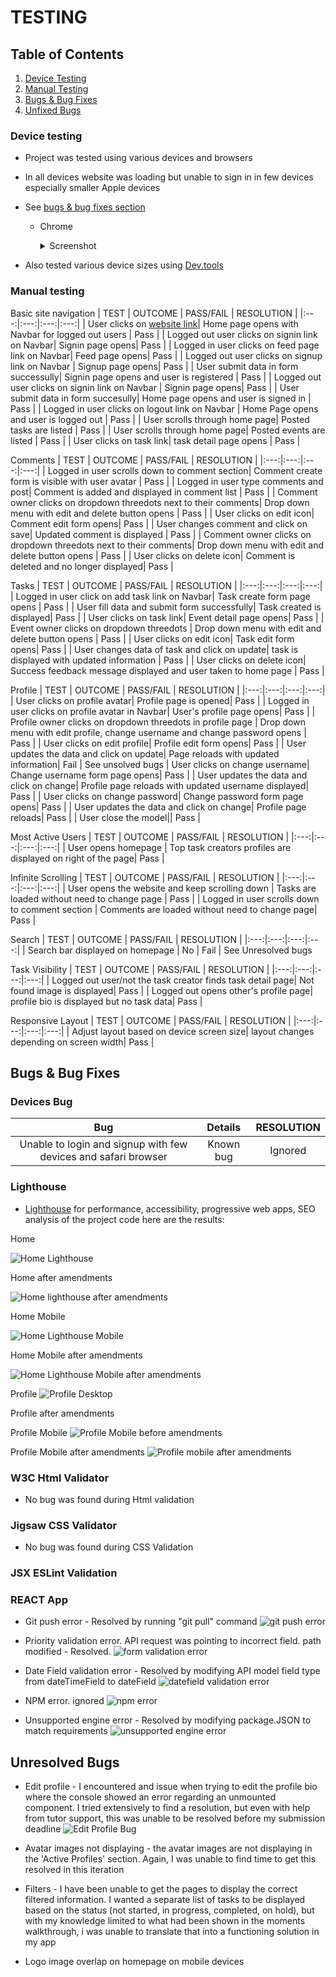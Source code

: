 # TESTING

## Table of Contents

1. [Device Testing](#device-testing)
2. [Manual Testing](#manual-testing-of-user-stories)
3. [Bugs & Bug Fixes](#bugs--bug-fixes)
4. [Unfixed Bugs](#unresolved-bugs)

### Device testing

- Project was tested using various devices and browsers
- In all devices website was loading but unable to sign in in few devices especially smaller Apple devices
- See [bugs & bug fixes section](#bugs--bug-fixes)

  - Chrome

      <details><summary>Screenshot</summary>
      <img src="docs/manual-testing/chrome-home.png" >
      </details>

- Also tested various device sizes using [Dev.tools](https://developer.chrome.com/docs/devtools/)

### Manual testing

Basic site navigation
| TEST | OUTCOME | PASS/FAIL | RESOLUTION |
|:---:|:---:|:---:|:---:|
| User clicks on [website link](https://taskmonkey-fcc370ffbd74.herokuapp.com/)| Home page opens with Navbar for logged out users | Pass |
| Logged out user clicks on signin link on Navbar| Signin page opens| Pass |
| Logged in user clicks on feed page link on Navbar| Feed page opens| Pass |
| Logged out user clicks on signup link on Navbar | Signup page opens| Pass |
| User submit data in form successully| Signin page opens and user is registered | Pass |
| Logged out user clicks on signin link on Navbar | Signin page opens| Pass |
| User submit data in form succesully| Home page opens and user is signed in | Pass |
| Logged in user clicks on logout link on Navbar | Home Page opens and user is logged out | Pass |
| User scrolls through home page| Posted tasks are listed | Pass |
| User scrolls through home page| Posted events are listed | Pass |
| User clicks on task link| task detail page opens  | Pass |


Comments
| TEST | OUTCOME | PASS/FAIL | RESOLUTION |
|:---:|:---:|:---:|:---:|
| Logged in user scrolls down to comment section| Comment create form is visible with user avatar | Pass |
| Logged in user type comments and post| Comment is added and displayed in comment list  | Pass |
| Comment owner clicks on dropdown threedots next to their comments| Drop down menu with edit and delete button opens   | Pass |
| User clicks on edit icon| Comment edit form opens| Pass |
| User changes comment and click on save| Updated comment is displayed | Pass |
| Comment owner clicks on dropdown threedots next to their comments| Drop down menu with edit and delete button opens | Pass |
| User clicks on delete icon| Comment is deleted and no longer displayed| Pass |


Tasks
| TEST | OUTCOME | PASS/FAIL | RESOLUTION |
|:---:|:---:|:---:|:---:|
| Logged in user click on add task link on Navbar| Task create form page opens | Pass |
| User fill data and submit form successfully| Task created is displayed| Pass |
| User clicks on task link| Event detail page opens| Pass |
| Event owner clicks on dropdown threedots | Drop down menu with edit and delete button opens | Pass |
| User clicks on edit icon| Task edit form opens| Pass |
| User changes data of task and click on update| task is displayed with updated information | Pass |
| User clicks on delete icon| Success feedback message displayed and user taken to home page | Pass |


Profile
| TEST | OUTCOME | PASS/FAIL | RESOLUTION |
|:---:|:---:|:---:|:---:|
| User clicks on profile avatar| Profile page is opened| Pass |
| Logged in user clicks on profile avatar in Navbar| User's profile page opens| Pass |
| Profile owner clicks on dropdown threedots in profile page | Drop down menu with edit profile, change username and change password opens | Pass |
| User clicks on edit profile| Profile edit form opens| Pass |
| User updates the data and click on update| Page reloads with updated information| Fail | See unsolved bugs
| User clicks on change username| Change username form page opens| Pass |
| User updates the data and click on change| Profile page reloads with updated username displayed| Pass |
| User clicks on change password| Change password form page opens| Pass |
| User updates the data and click on change| Profile page reloads| Pass |
| User close the model|| Pass |


Most Active Users
| TEST | OUTCOME | PASS/FAIL | RESOLUTION |
|:---:|:---:|:---:|:---:|
| User opens homepage | Top task creators profiles are displayed on right of the page| Pass |


Infinite Scrolling
| TEST | OUTCOME | PASS/FAIL | RESOLUTION |
|:---:|:---:|:---:|:---:|
| User opens the website and keep scrolling down | Tasks are loaded without need to change page | Pass  |
| Logged in user scrolls down to comment section | Comments are loaded without need to change page| Pass |


Search
| TEST | OUTCOME | PASS/FAIL | RESOLUTION |
|:---:|:---:|:---:|:---:|
| Search bar displayed on homepage | No | Fail | See Unresolved bugs


Task Visibility
| TEST | OUTCOME | PASS/FAIL | RESOLUTION |
|:---:|:---:|:---:|:---:|
| Logged out user/not the task creator finds task detail page| Not found image is displayed| Pass  |
| Logged out opens other's profile page| profile bio is displayed but no task data| Pass  |


Responsive Layout
| TEST | OUTCOME | PASS/FAIL | RESOLUTION |
|:---:|:---:|:---:|:---:|
| Adjust layout based on device screen size| layout changes depending on screen width| Pass  |


## Bugs & Bug Fixes

### Devices Bug

| Bug | Details | RESOLUTION |
|:---:|:---:|:---:|
| Unable to login and signup with few devices and safari browser | Known bug | Ignored |

### Lighthouse

- [Lighthouse](https://developers.google.com/web/tools/lighthouse/) for performance, accessibility, progressive web apps, SEO analysis of the project code here are the results:

Home

![Home Lighthouse](documentation/assets/homelighthousedesktop_before.png)

Home after amendments

![Home lighthouse after amendments](documentation/assets/homelighthousedesktop_after.png)

Home Mobile

![Home Lighthouse Mobile](documentation/assets/homelighthousemobile_before.png)

Home Mobile after amendments

![Home Lighthouse Mobile after amendments](documentation/assets/homelighthousemobile_after.png)

Profile
![Profile Desktop](documentation/assets/lighthousedesktopprofile_before.png)

Profile after amendments
![]()

Profile Mobile
![Profile Mobile before amendments](documentation/assets/lighthousemobileprofile_before.png)

Profile Mobile after amendments
![Profile mobile after amendments](documentation/assets/lighthousemobileprofile_after.png)

### W3C Html Validator

- No bug was found during Html validation

### Jigsaw CSS Validator

- No bug was found during CSS Validation

### JSX ESLint Validation



### REACT App

 - Git push error - Resolved by running "git pull" command
 ![git push error](documentation/assets/gitpusherror.png)

 - Priority validation error. API request was pointing to incorrect field. path modified  - Resolved.
 ![form validation error](documentation/assets/formvalidationerror.png)

 - Date Field validation error - Resolved by modifying API model field type from dateTimeField to dateField
 ![datefield validation error](documentation/assets/formdatevalidationerror.png)

 - NPM error. ignored 
 ![npm error](documentation/assets/npmerror.png)

 - Unsupported engine error - Resolved by modifying package.JSON to match requirements
![unsupported engine error](documentation/assets/unsupportedengineerror.png)


## Unresolved Bugs
 - Edit profile - I encountered and issue when trying to edit the profile bio where the console showed an error regarding an unmounted component. I tried extensively to find a resolution, but even with help from tutor support, this was unable to be resolved before my submission deadline
  ![Edit Profile Bug](documentation/assets/editprofilerrorfull_unresolved.png)

 - Avatar images not displaying - the avatar images are not displaying in the 'Active Profiles' section. Again, I was unable to find time to get this resolved in this iteration

 - Filters - I have been unable to get the pages to display the correct filtered information. I wanted a separate list of tasks to be displayed based on the status (not started, in progress, completed, on hold), but with my knowledge limited to what had been shown in the moments walkthrough, i was unable to translate that into a functioning solution in my app
 
 - Logo image overlap on homepage on mobile devices